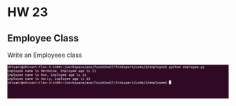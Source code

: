 # HW 23
## Employee Class
Write an Employeee class

![example](https://github.com/SaurabhSakpal/fss16SmallThinExpert/blob/master/code/3/employee/employee.png)

